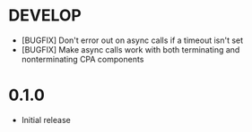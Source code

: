 # DEVELOP
  * [BUGFIX] Don't error out on async calls if a timeout isn't set
  * [BUGFIX] Make async calls work with both terminating and nonterminating CPA components

# 0.1.0
  * Initial release
